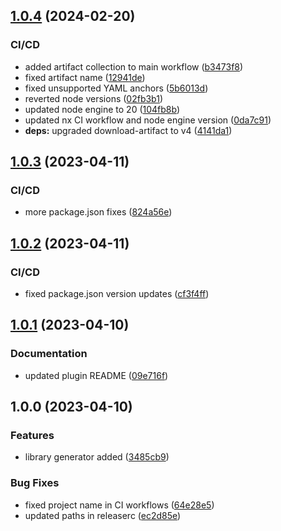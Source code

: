 ## [1.0.4](https://github.com/nxfullstack/harbor-master/compare/v1.0.3...v1.0.4) (2024-02-20)

### CI/CD

- added artifact collection to main workflow ([b3473f8](https://github.com/nxfullstack/harbor-master/commit/b3473f8080217c1860f63b3a244b238634342213))
- fixed artifact name ([12941de](https://github.com/nxfullstack/harbor-master/commit/12941de1ae8a5bbe4c095093098f78e2992d919a))
- fixed unsupported YAML anchors ([5b6013d](https://github.com/nxfullstack/harbor-master/commit/5b6013d4e923b290cedc3658e73b22c7fd492a0c))
- reverted node versions ([02fb3b1](https://github.com/nxfullstack/harbor-master/commit/02fb3b12e753e85b0a8a643e87d6cf7e59d4e548))
- updated node engine to 20 ([104fb8b](https://github.com/nxfullstack/harbor-master/commit/104fb8bb794b54c138bcca5ba1932e6ac2e2717b))
- updated nx CI workflow and node engine version ([0da7c91](https://github.com/nxfullstack/harbor-master/commit/0da7c9147c9e9edc1b060b8fb8047a4712a7f069))
- **deps:** upgraded download-artifact to v4 ([4141da1](https://github.com/nxfullstack/harbor-master/commit/4141da19235f937fbaa4ece4cc766b6b734d9abd))

## [1.0.3](https://github.com/nxfullstack/harbor-master/compare/v1.0.2...v1.0.3) (2023-04-11)

### CI/CD

- more package.json fixes ([824a56e](https://github.com/nxfullstack/harbor-master/commit/824a56ee53544d355423bf9e79fd3b73580e1ffc))

## [1.0.2](https://github.com/nxfullstack/harbor-master/compare/v1.0.1...v1.0.2) (2023-04-11)

### CI/CD

- fixed package.json version updates ([cf3f4ff](https://github.com/nxfullstack/harbor-master/commit/cf3f4ffd0932952752d400cd63710d114987e04e))

## [1.0.1](https://github.com/nxfullstack/harbor-master/compare/v1.0.0...v1.0.1) (2023-04-10)

### Documentation

- updated plugin README ([09e716f](https://github.com/nxfullstack/harbor-master/commit/09e716f907e34bb5b74be5c88f4466a9ce1e68ee))

## 1.0.0 (2023-04-10)

### Features

- library generator added ([3485cb9](https://github.com/nxfullstack/harbor-master/commit/3485cb99fc8e49fe7695ddb3685b753ded19d5ae))

### Bug Fixes

- fixed project name in CI workflows ([64e28e5](https://github.com/nxfullstack/harbor-master/commit/64e28e58bd57367933de7fbc38be05b9166b7634))
- updated paths in releaserc ([ec2d85e](https://github.com/nxfullstack/harbor-master/commit/ec2d85e6fc18a2c166de716eb6e06cb4ecaa303a))
